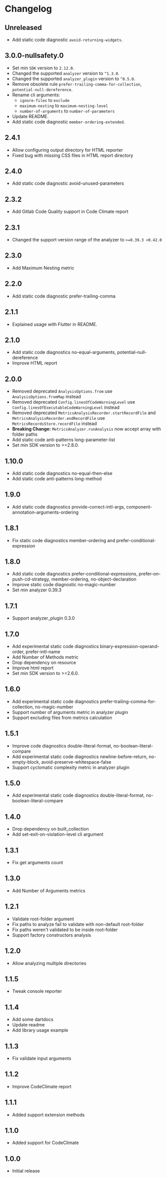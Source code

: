 # Changelog

## Unreleased

* Add static code diagnostic `avoid-returning-widgets`.

## 3.0.0-nullsafety.0

* Set min `SDK` version to `2.12.0`.
* Changed the supported `analyzer` version to `^1.3.0`.
* Changed the supported `analyzer_plugin` version to `^0.5.0`.
* Remove obsolete rule `prefer-trailing-comma-for-collection`, `potential-null-dereference`.
* Rename cli arguments:
  * `ignore-files` to `exclude`
  * `maximum-nesting` to `maximum-nesting-level`
  * `number-of-arguments` to `number-of-parameters`
* Update README.
* Add static code diagnostic `member-ordering-extended`.

## 2.4.1

* Allow configuring output directory for HTML reporter
* Fixed bug with missing CSS files in HTML report directory

## 2.4.0

* Add static code diagnostic avoid-unused-parameters

## 2.3.2

* Add Gitlab Code Quality support in Code Climate report

## 2.3.1

* Changed the support version range of the analyzer to `>=0.39.3 <0.42.0`

## 2.3.0

* Add Maximum Nesting metric

## 2.2.0

* Add static code diagnostic prefer-trailing-comma

## 2.1.1

* Explained usage with Flutter in README.

## 2.1.0

* Add static code diagnostics no-equal-arguments, potential-null-dereference
* Improve HTML report

## 2.0.0

* Removed deprecated `AnalysisOptions.from` use `AnalysisOptions.fromMap` instead
* Removed deprecated `Config.linesOfCodeWarningLevel` use `Config.linesOfExecutableCodeWarningLevel` instead
* Removed deprecated `MetricsAnalysisRecorder.startRecordFile` and `MetricsAnalysisRecorder.endRecordFile` use `MetricsRecordsStore.recordFile` instead
* **Breaking Change:** `MetricsAnalyzer.runAnalysis` now accept array with folder paths
* Add static code anti-patterns long-parameter-list
* Set min SDK version to >=2.8.0.

## 1.10.0

* Add static code diagnostics no-equal-then-else
* Add static code anti-patterns long-method

## 1.9.0

* Add static code diagnostics provide-correct-intl-args, component-annotation-arguments-ordering

## 1.8.1

* Fix static code diagnostics member-ordering and prefer-conditional-expression

## 1.8.0

* Add static code diagnostics prefer-conditional-expressions, prefer-on-push-cd-strategy, member-ordering, no-object-declaration
* Improve static code diagnostic no-magic-number
* Set min analyzer 0.39.3

## 1.7.1

* Support analyzer_plugin 0.3.0

## 1.7.0

* Add experimental static code diagnostics binary-expression-operand-order, prefer-intl-name
* Add Number of Methods metric
* Drop dependency on resource
* Improve html report
* Set min SDK version to >=2.6.0.

## 1.6.0

* Add experimental static code diagnostics prefer-trailing-comma-for-collection, no-magic-number
* Support number of arguments metric in analyzer plugin
* Support excluding files from metrics calculation

## 1.5.1

* Improve code diagnostics double-literal-format, no-boolean-literal-compare
* Add experimental static code diagnostics newline-before-return, no-empty-block, avoid-preserve-whitespace-false
* Support cyclomatic complexity metric in analyzer plugin

## 1.5.0

* Add experimental static code diagnostics double-literal-format, no-boolean-literal-compare

## 1.4.0

* Drop dependency on built_collection
* Add set-exit-on-violation-level cli argument

## 1.3.1

* Fix get arguments count

## 1.3.0

* Add Number of Arguments metrics

## 1.2.1

* Validate root-folder argument
* Fix paths to analyze fail to validate with non-default root-folder
* Fix paths weren't validated to be inside root-folder
* Support factory constructors analysis

## 1.2.0

* Allow analyzing multiple directories

## 1.1.5

* Tweak console reporter

## 1.1.4

* Add some dartdocs
* Update readme
* Add library usage example

## 1.1.3

* Fix validate input arguments

## 1.1.2

* Improve CodeClimate report

## 1.1.1

* Added support extension methods

## 1.1.0

* Added support for CodeClimate

## 1.0.0

* Initial release
